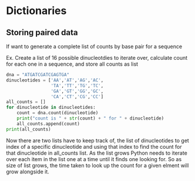 # Dictionaries

## Storing paired data

If want to generate a complete list of counts by base pair for a sequence

Ex. Create a list of 16 possible dinucleotdies to iterate over, calculate count for each one in a sequence, and store all counts as list

```python
dna = "ATGATCGATCGAGTGA"
dinucleotides = ['AA','AT','AG','AC',
                 'TA','TT','TG','TC',
                 'GA','GT','GG','GC',
                 'CA','CT','CG','CC']
all_counts = []
for dinucleotide in dinucleotides:
    count = dna.count(dinucleotide)
    print("count is " + str(count) + " for " + dinucleotide)
    all_counts.append(count)
print(all_counts)
```

Now there are two lists have to keep track of, the list of dinucleotides to get index of a specific dinucleotide and using that index to find the count for that dinucleotide in all_counts list. As the list grows Python needs to iterate over each item in the list one at a time until it finds one looking for. So as size of list grows, the time taken to look up the count for a given elment will grow alongside it.

